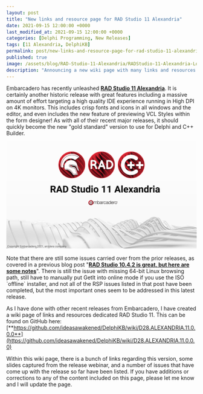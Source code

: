 ```yaml
---
layout: post
title: "New links and resource page for RAD Studio 11 Alexandria"
date: 2021-09-15 12:00:00 +0000
last_modified_at: 2021-09-15 12:00:00 +0000
categories: [Delphi Programming, New Releases]
tags: [11 Alexandria, DelphiKB]
permalink: post/new-links-and-resource-page-for-rad-studio-11-alexandria
published: true
image: /assets/blog/RAD-Studio-11-Alexandria/RADStudio-11-Alexandria-Logo.png
description: "Announcing a new wiki page with many links and resources dedicated to RAD Studio 11 Alexandria."
---
```

Embarcadero has recently unleashed [**RAD Studio 11 Alexandria**](https://blogs.embarcadero.com/announcing-the-availability-of-rad-studio-11-alexandria). It is certainly another historic release with great features including a massive amount of effort targeting a high quality IDE experience running in High DPI on 4K monitors. This includes crisp fonts and icons in all windows and the editor, and even includes the new feature of previewing VCL Styles within the form designer! As with all of their recent major releases, it should quickly become the new "gold standard" version to use for Delphi and C++ Builder.

![RAD Studio 11 Anexandria from Embarcadero](/assets/blog/RAD-Studio-11-Alexandria/RAD-Studio-11-Alexandria.png)

Note that there are still some issues carried over from the prior releases, as covered in a previous blog post "[**RAD Studio 10.4.2 is great, but here are some notes**](https://www.ideasawakened.com/post/rad-studio-10-4-2-is-great-but-here-are-some-notes)". There is still the issue with missing 64-bit Linux browsing path, still have to manually put GetIt into online mode if you use the ISO \`offline\` installer, and not all of the RSP issues listed in that post have been completed, but the most important ones seem to be addressed in this latest release.

As I have done with other recent releases from Embarcadero, I have created a wiki page of links and resources dedicated RAD Studio 11. This can be found on GitHub here: [**https://github.com/ideasawakened/DelphiKB/wiki/D28.ALEXANDRIA.11.0.0.0**](https://github.com/ideasawakened/DelphiKB/wiki/D28.ALEXANDRIA.11.0.0.0)

Within this wiki page, there is a bunch of links regarding this version, some slides captured from the release webinar, and a number of issues that have come up with the release so far have been listed. If you have additions or corrections to any of the content included on this page, please let me know and I will update the page.
